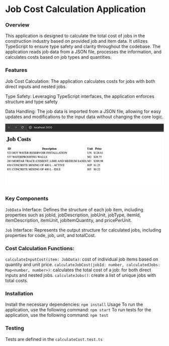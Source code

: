 # Job Cost Calculation Application

### Overview
This application is designed to calculate the total cost of jobs in the construction industry based on provided job and item data. It utilizes TypeScript to ensure type safety and clarity throughout the codebase. The application reads job data from a JSON file, processes the information, and calculates costs based on job types and quantities.

### Features
Job Cost Calculation: The application calculates costs for jobs with both direct inputs and nested jobs.

Type Safety: Leveraging TypeScript interfaces, the application enforces structure and type safety

Data Handling: The job data is imported from a JSON file, allowing for easy updates and modifications to the input data without changing the core logic.

![Job Calculation Screenshot](src/images/demo.png)

### Key Components
`JobData` Interface: Defines the structure of each job item, including properties such as 
jobId, jobDescription, jobUnit, jobType, itemId, itemDescription, itemUnit, jobItemQuantity, and pricePerUnit.

`Job` Interface: Represents the output structure for calculated jobs, including properties for code, job, unit, and totalCost.

### Cost Calculation Functions:

`calculateInputCost(item: JobData)`: cost of individual job items based on quantity and unit price.
`calculateJobCost(jobId: number, calculatedJobs: Map<number, number>)`: calculates the total cost of a job:  for both direct inputs and nested jobs.
`calculateJobs()`: create a list of unique jobs with total costs.


### Installation
Install the necessary dependencies:
`npm install`
Usage
To run the application, use the following command:
`npm start`
To run tests for the application, use the following command:
`npm test`

### Testing
Tests are defined in the `calculateCost.test.ts `

